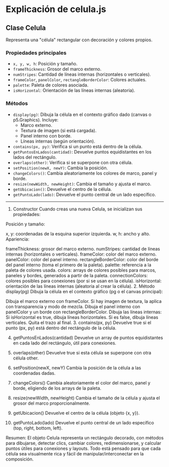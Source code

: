 # Explicación de celula.js

## Clase Celula

Representa una "célula" rectangular con decoración y colores propios.

### Propiedades principales

- `x, y, w, h`: Posición y tamaño.
- `frameThickness`: Grosor del marco externo.
- `numStripes`: Cantidad de líneas internas (horizontales o verticales).
- `frameColor`, `panelColor`, `rectangleBorderColor`: Colores actuales.
- `palette`: Paleta de colores asociada.
- `isHorizontal`: Orientación de las líneas internas (aleatoria).

### Métodos

- `display(pg)`: Dibuja la célula en el contexto gráfico dado (canvas o p5.Graphics). Incluye:
  - Marco externo.
  - Textura de imagen (si está cargada).
  - Panel interno con borde.
  - Líneas internas (según orientación).
- `contains(px, py)`: Verifica si un punto está dentro de la célula.
- `getPuntosEnLados(cantidad)`: Devuelve puntos equidistantes en los lados del rectángulo.
- `overlaps(other)`: Verifica si se superpone con otra célula.
- `setPosition(newX, newY)`: Cambia la posición.
- `changeColors()`: Cambia aleatoriamente los colores de marco, panel y borde.
- `resize(newWidth, newHeight)`: Cambia el tamaño y ajusta el marco.
- `getUbicacion()`: Devuelve el centro de la célula.
- `getPuntoLado(lado)`: Devuelve el punto central de un lado específico.

---
1. Constructor
Cuando creas una nueva Celula, se inicializan sus propiedades:

Posición y tamaño:

x, y: coordenadas de la esquina superior izquierda.
w, h: ancho y alto.
Apariencia:

frameThickness: grosor del marco externo.
numStripes: cantidad de líneas internas (horizontales o verticales).
frameColor: color del marco externo.
panelColor: color del panel interno.
rectangleBorderColor: color del borde del panel interno (toma el primero de la paleta).
palette: referencia a la paleta de colores usada.
colors: arrays de colores posibles para marcos, paneles y bordes, generados a partir de la paleta.
connectionColors: colores posibles para conexiones (por si se usan en la célula).
isHorizontal: orientación de las líneas internas (aleatoria al crear la célula).
2. Método display(pg)
Dibuja la célula en el contexto gráfico (pg o el canvas principal):

Dibuja el marco externo con frameColor.
Si hay imagen de textura, la aplica con transparencia y modo de mezcla.
Dibuja el panel interno con panelColor y un borde con rectangleBorderColor.
Dibuja las líneas internas:
Si isHorizontal es true, dibuja líneas horizontales.
Si es false, dibuja líneas verticales.
Quita el trazo al final.
3. contains(px, py)
Devuelve true si el punto (px, py) está dentro del rectángulo de la célula.

4. getPuntosEnLados(cantidad)
Devuelve un array de puntos equidistantes en cada lado del rectángulo, útil para conexiones.

5. overlaps(other)
Devuelve true si esta célula se superpone con otra célula other.

6. setPosition(newX, newY)
Cambia la posición de la célula a las coordenadas dadas.

7. changeColors()
Cambia aleatoriamente el color del marco, panel y borde, eligiendo de los arrays de la paleta.

8. resize(newWidth, newHeight)
Cambia el tamaño de la célula y ajusta el grosor del marco proporcionalmente.

9. getUbicacion()
Devuelve el centro de la célula (objeto {x, y}).

10. getPuntoLado(lado)
Devuelve el punto central de un lado específico (top, right, bottom, left).

Resumen:
El objeto Celula representa un rectángulo decorado, con métodos para dibujarse, detectar clics, cambiar colores, redimensionarse, y calcular puntos útiles para conexiones y layouts. Todo está pensado para que cada célula sea visualmente rica y fácil de manipular/interconectar en la composición.
